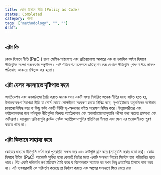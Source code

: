 ```yaml
---
title: কোড হিসাবে নীতি (Policy as Code)
status: Completed
category: ধারণা
tags: ["methodology", "", ""]
draft: 
---
```


## এটা কি

কোড হিসাবে নীতি (PaC ) হলো মেশিন-পাঠযোগ্য এবং প্রক্রিয়াযোগ্য আকারে এক বা একাধিক ফাইল হিসাবে নীতিগুলির সংজ্ঞা সংরক্ষণের অনুশীলন। 
এটি ঐতিহ্যগত মডেলকে প্রতিস্থাপন করে যেখানে নীতিগুলি পৃথক নথিতে মানব-পাঠযোগ্য আকারে নথিভুক্ত করা হতো।

## এটা যেসব সমস্যাতে দৃষ্টিপাত করে

অ্যাপ্লিকেশন এবং অবকাঠামো তৈরি করতে অনেক সময় একটি সংস্থা নির্ধারিত অনেক নীতির মধ্যে বাধিত হতে হয়, 
উদাহরণস্বরূপ নিরাপত্তা নীতি যা সোর্স কোডে গোপনীয়তা সংরক্ষণ করতে নিষিদ্ধ করে,
সুপারইউজার অনুমতিসহ কন্টেনার চালানো নিষিদ্ধ করে বা কিছু ডাটা একটি নির্দিষ্ট ভূ-অঞ্চলের বাইরে সংরক্ষণ নিষিদ্ধ করে।
উন্নয়কারীদের এবং পর্যালোচকদের জন্য নথিভুক্ত নীতিগুলির বিরুদ্ধে অ্যাপ্লিকেশন এবং অবকাঠামো ম্যানুয়ালি পরীক্ষা করা অত্যন্ত শ্রমসাধ্য এবং ত্রুটিপ্রবণ।
ম্যানুয়াল প্রক্রিয়াগুলি ক্লাউড নেটিভ অ্যাপ্লিকেশনগুলির প্রতিক্রিয়া শীলতা এবং স্কেল এর প্রয়োজনীয়তা পূরণ করতে পারে না।

## এটা কিভাবে সাহায্য করে

কোডের মাধ্যমে নীতিগুলি বর্ণনা করা পুনরাবৃত্তি সক্ষম করে এবং ত্রুটিগুলি হ্রাস করে (ম্যানুয়ালি করার মতো নয়)।
কোড হিসাবে নীতির (PaC) আরেকটি সুবিধা হলো কোডটি গিটের মতো একটি সংস্করণ নিয়ন্ত্রণ সিস্টেম দ্বারা পরিচালিত হতে পারে।
গিট একটি পরিবর্তন লগ ইতিহাস তৈরি করে যা বিশেষভাবে সহায়ক হয় যখন কিছু প্রত্যাশিত হিসাবে কাজ করে না।
এটি ব্যবহারকারী কে পরিবর্তন করেছে তা নির্ধারণ করতে এবং আগের সংস্করণে ফিরে যেতে দেয়।  
